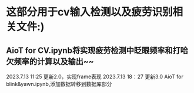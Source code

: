 # 这部分用于cv输入检测以及疲劳识别相关文件:)
## AioT for CV.ipynb将实现疲劳检测中眨眼频率和打哈欠频率的计算以及输出~~
2023.7.13 11:25 更新2.0，实现frame表现
2023.7.13 18：27 更新3.0 AioT for blink&yawn.ipynb,添加数据转移到数据库部分
